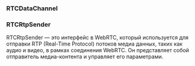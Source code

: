 ### RTCDataChannel

### RTCRtpSender
RTCRtpSender — это интерфейс в WebRTC, который используется для отправки RTP (Real-Time Protocol) потоков медиа данных, таких как аудио и видео, в рамках соединения WebRTC. Он представляет собой отправитель медиа-контента и управляет его параметрами.
